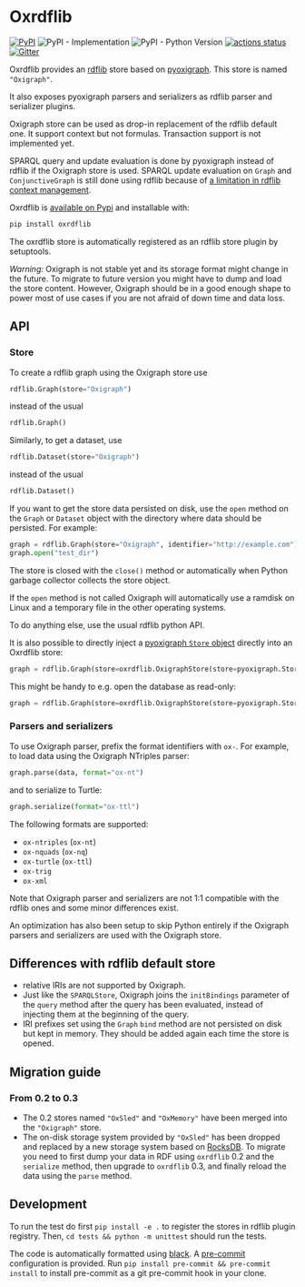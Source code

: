 Oxrdflib
========

[![PyPI](https://img.shields.io/pypi/v/oxrdflib)](https://pypi.org/project/oxrdflib/)
![PyPI - Implementation](https://img.shields.io/pypi/implementation/oxrdflib)
![PyPI - Python Version](https://img.shields.io/pypi/pyversions/oxrdflib)
[![actions status](https://github.com/oxigraph/oxrdflib/workflows/build/badge.svg)](https://github.com/oxigraph/oxrdflib/actions)
[![Gitter](https://badges.gitter.im/oxigraph/community.svg)](https://gitter.im/oxigraph/community?utm_source=badge&utm_medium=badge&utm_campaign=pr-badge)

Oxrdflib provides an [rdflib](https://rdflib.readthedocs.io/) store based on [pyoxigraph](https://oxigraph.org/pyoxigraph/).
This store is named `"Oxigraph"`.

It also exposes pyoxigraph parsers and serializers as rdflib parser and serializer plugins.

Oxigraph store can be used as drop-in replacement of the rdflib default one. It support context but not formulas.
Transaction support is not implemented yet.

SPARQL query and update evaluation is done by pyoxigraph instead of rdflib if the Oxigraph store is used.
SPARQL update evaluation on `Graph` and `ConjunctiveGraph` is still done
using rdflib because of [a limitation in rdflib context management](https://github.com/RDFLib/rdflib/issues/1396).

Oxrdflib is [available on Pypi](https://pypi.org/project/oxrdflib/) and installable with:
```bash
pip install oxrdflib
```

The oxrdflib store is automatically registered as an rdflib store plugin by setuptools.

*Warning:* Oxigraph is not stable yet and its storage format might change in the future.
To migrate to future version you might have to dump and load the store content.
However, Oxigraph should be in a good enough shape to power most of use cases if you are not afraid of down time and data loss.

## API

### Store

To create a rdflib graph using the Oxigraph store use
```python
rdflib.Graph(store="Oxigraph")
```
instead of the usual
```python
rdflib.Graph()
```

Similarly, to get a dataset, use

```python
rdflib.Dataset(store="Oxigraph")
```
instead of the usual
```python
rdflib.Dataset()
```

If you want to get the store data persisted on disk, use the `open` method on the `Graph` or `Dataset` object with the directory where data should be persisted. For example:
```python
graph = rdflib.Graph(store="Oxigraph", identifier="http://example.com") # without identifier, some blank node will be used
graph.open("test_dir")
```
The store is closed with the `close()` method or automatically when Python garbage collector collects the store object.

If the `open` method is not called Oxigraph will automatically use a ramdisk on Linux and a temporary file in the other operating systems.

To do anything else, use the usual rdflib python API.

It is also possible to directly inject a [pyoxigraph `Store` object](https://pyoxigraph.readthedocs.io/en/stable/store.html#pyoxigraph.Store) directly into an Oxrdflib store:

```python
graph = rdflib.Graph(store=oxrdflib.OxigraphStore(store=pyoxigraph.Store("test_dir")))
```

This might be handy to e.g. open the database as read-only:

```python
graph = rdflib.Graph(store=oxrdflib.OxigraphStore(store=pyoxigraph.Store.read_only("test_dir")))
```

### Parsers and serializers

To use Oxigraph parser, prefix the format identifiers with `ox-`.
For example, to load data using the Oxigraph NTriples parser:
```python
graph.parse(data, format="ox-nt")
```
and to serialize to Turtle:
```python
graph.serialize(format="ox-ttl")
```

The following formats are supported:
- `ox-ntriples` (`ox-nt`)
- `ox-nquads` (`ox-nq`)
- `ox-turtle` (`ox-ttl`)
- `ox-trig`
- `ox-xml`

Note that Oxigraph parser and serializers are not 1:1 compatible with the rdflib ones and some minor differences exist.

An optimization has also been setup to skip Python entirely
if the Oxigraph parsers and serializers are used with the Oxigraph store.

## Differences with rdflib default store
- relative IRIs are not supported by Oxigraph.
- Just like the `SPARQLStore`, Oxigraph joins the `initBindings` parameter of the `query` method after the query has been evaluated, instead of injecting them at the beginning of the query.
- IRI prefixes set using the `Graph` `bind` method are not persisted on disk but kept in memory. They should be added again each time the store is opened.

## Migration guide

### From 0.2 to 0.3
* The 0.2 stores named `"OxSled"` and `"OxMemory"` have been merged into the `"Oxigraph"` store.
* The on-disk storage system provided by `"OxSled"` has been dropped and replaced by a new storage system based on [RocksDB](https://rocksdb.org/).
  To migrate you need to first dump your data in RDF using `oxrdflib` 0.2 and the `serialize` method, then upgrade to `oxrdflib` 0.3, and finally reload the data using the `parse` method.

## Development

To run the test do first `pip install -e .` to register the stores in rdflib plugin registry.
Then, `cd tests && python -m unittest` should run the tests.

The code is automatically formatted using [black](https://github.com/psf/black). A [pre-commit](https://pre-commit.com/) configuration is provided.
Run `pip install pre-commit && pre-commit install` to install pre-commit as a git pre-commit hook in your clone.
